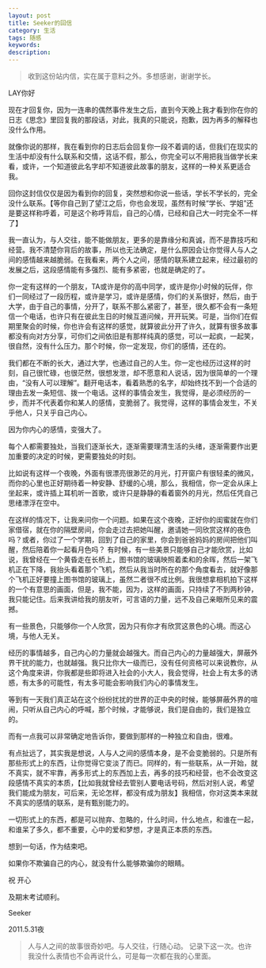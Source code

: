 ```yaml
---
layout: post
title: Seeker的回信
category: 生活
tags: 随感
keywords: 
description: 
---
```


>收到这份站内信，实在属于意料之外。多想感谢，谢谢学长。

LAY你好
 
现在才回复你，因为一连串的偶然事件发生之后，直到今天晚上我才看到你在你的日志《思念》里回复我的那段话，对此，我真的只能说，抱歉，因为再多的解释也没什么作用。
 
就像你说的那样，我在看到你的日志后会回复你一段不着调的话，但我们在现实的生活中却没有什么联系和交情，这话不假，那么，你完全可以不用把我当做学长来看，或许，一个知道彼此名字却不知道彼此故事的朋友，这样的一种关系更适合我。
 
回你这封信仅仅是因为看到你的回复，突然想和你说一些话，学长不学长的，完全没什么联系。【等你自己到了望江之后，你也会发现，虽然有时候“学长、学姐”还是要这样称呼着，可是这个称呼背后，自己的心情，已经和自己大一时完全不一样了】
 
我一直认为，与人交往，能不能做朋友，更多的是靠缘分和真诚，而不是靠技巧和经营。我不清楚你背后的故事，所以也无法确定，是什么原因会让你觉得人与人之间的感情越来越脆弱。在我看来，两个人之间，感情的联系建立起来，经过最初的发展之后，这段感情能有多强烈、能有多紧密，也就是确定的了。
 
你一定有这样的一个朋友，TA或许是你的高中同学，或许是你小时候的玩伴，你们一同经过了一段历程，或许是学习，或许是感情，你们的关系很好，然后，由于大学，由于自己的事情，分开了，联系不那么紧密了，甚至，很久都不会有一条短信一个电话，也许只有在彼此生日的时候互道问候，开开玩笑。可是，当你们在假期里聚会的时候，你也许会有这样的感觉，就算彼此分开了许久，就算有很多故事都没有向对方分享，可你们之间依旧是有那样纯真的感觉，可以一起疯，一起笑，很自然，没有什么压力。那个时候，你一定发现，你们的感情，还在的。
 
我们都在不断的长大，通过大学，也通过自己的人生。你一定也经历过这样的时刻，自己很忙碌，也很茫然，很想发泄，却不愿意和人说话，因为很简单的一个理由，“没有人可以理解”。翻开电话本，看着熟悉的名字，却始终找不到一个合适的理由去发一条短信、拨一个电话。这样的事情会发生，我觉得，是必须经历的一步，而并不代表着你和某人的感情，变脆弱了。我觉得，这样的事情会发生，不关乎他人，只关乎自己内心。
 
因为你内心的感情，变强大了。
 
每个人都需要独处，当我们逐渐长大，逐渐需要理清生活的头绪，逐渐需要作出更加重要的决定的时候，更需要独处的时刻。
 
比如说有这样一个夜晚，外面有很漂亮很渺茫的月光，打开窗户有很轻柔的微风，而你的心里也正好期待着一种安静、舒缓的心境，那么，我相信，你一定会从床上坐起来，或许插上耳机听一首歌，或许只是静静的看着窗外的月光，然后任凭自己思绪漂浮在空中。
 
在这样的情况下，让我来问你一个问题。如果在这个夜晚，正好你的闺蜜就在你们家借宿，就在你的隔壁房间，你会走过去把她叫醒，邀请她一同欣赏这样的夜色吗？或者，你过了一个学期，回到了自己的家里，你会到爸爸妈妈的房间把他们叫醒，然后陪着你一起看月色吗？
有时候，有一些美景只能够自己才能欣赏，比如说，我曾经在一个黄昏走在长桥上，图书馆的玻璃映照着柔和的余晖，然后一架飞机正在下降，我抬头看着那个飞机，然后从我当时所在的那个角度看去，就好像那个飞机正好要撞上图书馆的玻璃上，虽然二者很不成比例。我很想拿相机拍下这样的一个有意思的画面，但是，我不能，因为，这样的画面，只持续了不到两秒钟，我只能记住。后来我讲给我的朋友听，可言语的力量，远不及自己亲眼所见来的震撼。
 
有一些景色，只能够你一个人欣赏，因为只有你才有欣赏这景色的心境。而这心境，与他人无关。
 
经历的事情越多，自己内心的力量就会越强大。而自己内心的力量越强大，屏蔽外界干扰的能力，也就越强。我只比你大一级而已，没有任何资格可以来说教你，从这个角度来讲，你我都是些即将进入社会的小大人，我会觉得，社会上有太多的诱惑，有太多的可能性，有太多可能会影响我们内心的事情发生。
 
等到有一天我们真正站在这个纷纷扰扰的世界的正中央的时候，能够屏蔽外界的喧闹，只听从自己内心的呼喊，那个时候，才能够说，我们是自由的，我们是独立的。
 
而有一点我可以非常确定地告诉你，要做到那样的一种独立和自由，很难。
 
有点扯远了，其实我是想说，人与人之间的感情本身，是不会变脆弱的。只是所有那些形式上的东西，让你觉得它变淡了而已。同样的，有一些联系，从一开始，就不真实，就不牢靠，再多形式上的东西加上去，再多的技巧和经营，也不会改变这段感情不真实的本质，【比如我就曾经去管别人要电话号码，然后对别人说，希望我们能成为朋友，可后来，无论怎样，都没有成为朋友】我相信，你对这类本来就不真实的感情的联系，是有甄别能力的。
 
一切形式上的东西，都是可以抛弃、忽略的，什么时间，什么地点，和谁在一起，和谁呆了多久，都不重要，心中的爱和梦想，才是真正本质的东西。
 
想到一句话，作为结束吧。
 
如果你不欺骗自己的内心，就没有什么能够欺骗你的眼睛。
 
 
祝 开心

及期末考试顺利。


Seeker

2011.5.31夜
 
>人与人之间的故事很奇妙吧。与人交往，行随心动。
>记录下这一次。也许我没什么表情也不会再说什么，可是每一次都在我的心里面。
